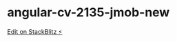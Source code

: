 # angular-cv-2135-jmob-new

[Edit on StackBlitz ⚡️](https://stackblitz.com/edit/angular-cv-2135-jmob-sc5dzj)